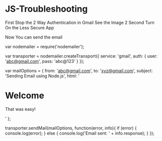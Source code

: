 # JS-Troubleshooting
First Stop the 2 Way Authentication in Gmail See the Image 2
Second Turn On the Less Secure App

Now You can send the email

var nodemailer = require('nodemailer');

var transporter = nodemailer.createTransport({
  service: 'gmail',
  auth: {
    user: 'abc@gmail.com',
    pass: 'abc@123'
  }
});

var mailOptions = {
  from: 'abc@gmail.com',
  to: 'xyz@gmail.com',
  subject: 'Sending Email using Node.js',
  html: '<h1>Welcome</h1><p>That was easy!</p>'
};

transporter.sendMail(mailOptions, function(error, info){
  if (error) {
    console.log(error);
  } else {
    console.log('Email sent: ' + info.response);
  }
});
